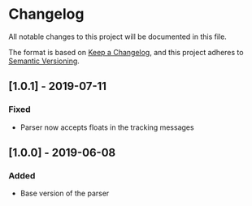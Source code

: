 # Changelog
All notable changes to this project will be documented in this file.

The format is based on [Keep a Changelog](https://keepachangelog.com/en/1.0.0/),
and this project adheres to [Semantic Versioning](https://semver.org/spec/v2.0.0.html).

## [1.0.1] - 2019-07-11
### Fixed
- Parser now accepts floats in the tracking messages

## [1.0.0] - 2019-06-08
### Added
- Base version of the parser
